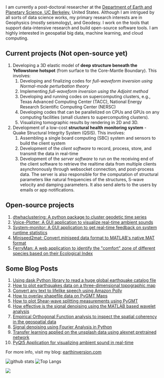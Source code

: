 I am currently a post-doctoral researcher at the [Department of Earth and Planetary Science, UC Berkeley](https://eps.berkeley.edu), United States. Although I am intrigued by all sorts of data science works, my primary research interests are in Geophysics (mostly seismology), and Geodesy. I work on the tools that support data-intensive research and build open-source software tools. I am highly interested in geospatial big data, machine learning, and cloud computing.

## Current projects (Not open-source yet)
1. Developing a 3D elastic model of __deep structure beneath the Yellowstone hotspot__ (from surface to the Core-Mantle Boundary). This involves:
    1. Developing and finalizing codes for _full-waveform inversion using Normal-mode perturbation theory_
    2. Implementing _full-waveform inversion using the Adjoint method_
    3. Developing and running codes on supercomputing clusters, e.g., Texas Advanced Computing Center (TACC), National Energy Research Scientific Computing Center (NERSC)
    4. Developing codes that can be parallelized on CPUs and GPUs on any computing facilities (small clusters to supercomputing clusters).
    5. Visualizing tomographic results by rendering in 2D and 3D.
2. Development of a low-cost __structural health monitoring system__ - Quake Structural Integrity System (QSIS). This involves:
    1. Assembling a single board computing (SBC) system and sensors to build the client system
    2. Development of the _client software_ to record, process, store, and transmit the data in real-time
    3. Development of the _server software_ to run on the receiving end of the client software to retrieve the realtime data from multiple clients asynchronously through websocket connection, and post-process data. The server is also responsible for the computation of structural parameters like natural frequencies of the structures, S-wave velocity and damping parameters. It also send alerts to the users by emails or app notifications.

## Open-source projects
1. [dtwhaclustering: A python package to cluster geodetic time series](https://pypi.org/project/dtwhaclustering/)
2. [Voice-Plotter: A GUI application to visualize real-time ambient sounds](https://www.earthinversion.com/downloads/voice-plotter-application/)
3. [System-monitor: A GUI application to get real-time feedback on system runtime statistics](https://www.earthinversion.com/downloads/system-monitor-application-for-windows/)
4. [Miniseed2mat: Convert miniseed data format to MATLAB's native MAT format](https://pypi.org/project/miniseed2mat/)
5. [FerryMan: A web application to identify the "comfort" zone of different species based on their Ecological Index](https://github.com/earthinversion/FerryMan.git)


## Some Blog Posts
1. [Using dask Python library to read a huge global earthquake catalog file](https://www.earthinversion.com/utilities/using-dask-python-library-to-read-a-huge-global-earthquake-catalog-file/)
2. [How to plot earthquakes data on a three-dimensional topographic map](https://www.earthinversion.com/utilities/how-to-plot-the-earthquake-data-on-three-dimensional-topographic-map/)
3. [Convert any text to lifelike speech using Amazon Polly](https://www.earthinversion.com/blogging/convert-any-text-to-lifelike-speech-using-amazon-polly/)
4. [How to overlay shapefile data on PyGMT Maps](https://www.earthinversion.com/utilities/how-to-overlay-shapefiles-on-pygmt-maps/)
5. [How to plot Shear-wave splitting measurements using PyGMT](https://www.earthinversion.com/techniques/how-to-plot-shear-wave-splitting-measurements-using-pygmt/)
6. [How effective is the signal denoising using the MATLAB based wavelet analysis](https://www.earthinversion.com/techniques/how-effective-is-the-signal-denoising-using-the-matlab-based-wavelet-analysis/)
7. [Empirical Orthogonal Function analysis to inspect the spatial coherency in the geospatial data](https://www.earthinversion.com/geophysics/empirical-orthogonal-function-analysis-to-inspect-spatial-coherency-of-geospatial-data/)
8. [Signal denoising using Fourier Analysis in Python](https://www.earthinversion.com/techniques/signal-denoising-using-fast-fourier-transform/)
9. [Transfer learning applied on the unsplash data using alexnet pretrained network](https://www.earthinversion.com/machinelearning/transfer-learning-applied-on-unsplash-data-using-alexnet/)
10. [PyQt5 Application for visualizing ambient sound in real-time](https://www.earthinversion.com/desktopapps/pyqt5-application-for-visualizing-ambient-sound-in-real-time/)

For more info, visit my blog: [earthinversion.com](https://www.earthinversion.com)


![github stats](https://github-readme-stats.vercel.app/api?username=earthinversion&show_icons=true)
![Top Langs](https://github-readme-stats.vercel.app/api/top-langs/?username=earthinversion&langs_count=3&hide=javascript,go,html,css,tex)

![](https://komarev.com/ghpvc/?username=earthinversion&color=brightgreen)
